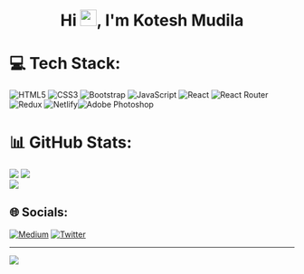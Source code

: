 
<h1 align="center" >Hi <img src="https://github.com/TheDudeThatCode/TheDudeThatCode/blob/master/Assets/Hi.gif" width="29px">, I'm Kotesh Mudila <br/>
</h1>




# 💻 Tech Stack:
![HTML5](https://img.shields.io/badge/html5-%23E34F26.svg?style=for-the-badge&logo=html5&logoColor=white) ![CSS3](https://img.shields.io/badge/css3-%231572B6.svg?style=for-the-badge&logo=css3&logoColor=white) ![Bootstrap](https://img.shields.io/badge/bootstrap-%23563D7C.svg?style=for-the-badge&logo=bootstrap&logoColor=white)
![JavaScript](https://img.shields.io/badge/javascript-%23323330.svg?style=for-the-badge&logo=javascript&logoColor=%23F7DF1E)  ![React](https://img.shields.io/badge/react-%2320232a.svg?style=for-the-badge&logo=react&logoColor=%2361DAFB) ![React Router](https://img.shields.io/badge/React_Router-CA4245?style=for-the-badge&logo=react-router&logoColor=white) ![Redux](https://img.shields.io/badge/redux-%23593d88.svg?style=for-the-badge&logo=redux&logoColor=white)
 ![Netlify](https://img.shields.io/badge/netlify-%23000000.svg?style=for-the-badge&logo=netlify&logoColor=#00C7B7)![Adobe Photoshop](https://img.shields.io/badge/adobephotoshop-%2331A8FF.svg?style=for-the-badge&logo=adobephotoshop&logoColor=white)
# 📊 GitHub Stats:

![](https://github-readme-stats.vercel.app/api?username=kotesh-arya&theme=dark&hide_border=false&include_all_commits=true&count_private=false)
![](https://github-readme-streak-stats.herokuapp.com/?user=kotesh-arya&theme=dark&hide_border=false)<br/>
![](https://github-readme-stats.vercel.app/api/top-langs/?username=kotesh-arya&theme=dark&hide_border=false&include_all_commits=true&count_private=false&layout=compact)


## 🌐 Socials:
[![Medium](https://img.shields.io/badge/Medium-12100E?logo=medium&logoColor=white)](https://medium.com/@@kotesharya) [![Twitter](https://img.shields.io/badge/Twitter-%231DA1F2.svg?logo=Twitter&logoColor=white)](https://twitter.com/@Codesh_) 

---
[![](https://visitcount.itsvg.in/api?id=kotesh-arya&icon=0&color=0)](https://visitcount.itsvg.in)

